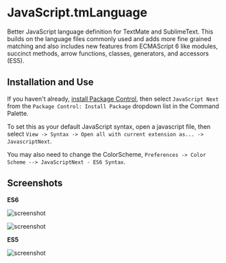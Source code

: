 # JavaScript.tmLanguage
Better JavaScript language definition for TextMate and SublimeText. This builds on the language files commonly used and adds more fine grained matching and also includes new features from ECMAScript 6 like modules, succinct methods, arrow functions, classes, generators, and accessors (ES5).

## Installation and Use

If you haven't already, [install Package Control](https://sublime.wbond.net/installation), then select `JavaScript Next` from the `Package Control: Install Package` dropdown list in the Command Palette.

To set this as your default JavaScript syntax, open a javascript file, then select `View -> Syntax -> Open all with current extension as... -> JavascriptNext`.

You may also need to change the ColorScheme, `Preferences -> Color Scheme --> JavaScriptNext - ES6 Syntax`.

## Screenshots

__ES6__

![screenshot](https://raw.github.com/Benvie/JavaScriptNext.tmLanguage/master/screenshots/es6.png)

![screenshot](http://i.imgur.com/YzwbnTf.png)

__ES5__

![screenshot](https://raw.github.com/Benvie/JavaScriptNext.tmLanguage/master/screenshots/es5.png)
